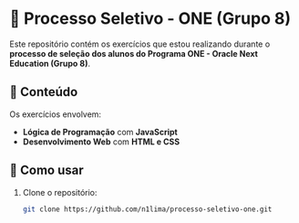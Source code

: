# 🚀 Processo Seletivo - ONE (Grupo 8)

Este repositório contém os exercícios que estou realizando durante o **processo de seleção dos alunos do Programa ONE - Oracle Next Education (Grupo 8)**.  

## 📌 Conteúdo  

Os exercícios envolvem:  
- **Lógica de Programação** com **JavaScript**  
- **Desenvolvimento Web** com **HTML e CSS**  

## 🚀 Como usar  

1. Clone o repositório:  
   ```bash
   git clone https://github.com/n1lima/processo-seletivo-one.git
